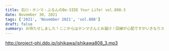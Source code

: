 ```yaml
---
title: 石川・ホンマ・ぶるんのBe-SIDE Your Life! vol.808-3
date: November 30, 2021
tags: ['2021', 'November 2021', 'vol.808']
draft: false
summary: お待たせしました！ここからはホンマさんとお届け！回線が心配ですがいきなりスカイプも！
---
```


http://project-phi.ddo.jp/ishikawa/ishikawa808_3.mp3